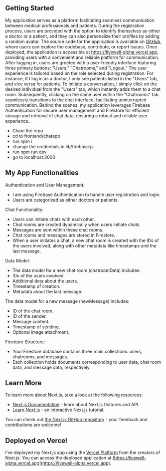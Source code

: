 ## Getting Started

My application serves as a platform facilitating seamless communication between medical professionals and patients. During the registration process, users are provided with the option to identify themselves as either a doctor or a patient, and they can also personalize their profiles by adding a random avatar. The source code for the application is available on [GitHub](https://github.com/suyashjhawer2k/livewell), where users can explore the codebase, contribute, or report issues. Once deployed, the application is accessible at https://livewell-alpha.vercel.app, providing users with a convenient and reliable platform for communication. After logging in, users are greeted with a user-friendly interface featuring three primary buttons: "Users," "Chatrooms," and "Logout." The user experience is tailored based on the role selected during registration. For instance, if I log in as a doctor, I only see patients listed in the "Users" tab, and vice versa for patients. To initiate a conversation, I simply click on the desired individual from the "Users" tab, which instantly adds them to a chat room. Subsequently, clicking on the same user within the "Chatrooms" tab seamlessly transitions to the chat interface, facilitating uninterrupted communication. Behind the scenes, my application leverages Firebase Authentication for secure user management and Firestore for efficient storage and retrieval of chat data, ensuring a robust and reliable user experience..

- Clone the repo 
- cd to frontend/chatapp
- run npm i 
- change the credentials in lib/firebase.js 
- run npm run dev 
- go to localhost:3000

## My App Functionalities

Authentication and User Management:
- I am using Firebase Authentication to handle user registration and login.
- Users are categorized as either doctors or patients.

Chat Functionality:
- Users can initiate chats with each other.
- Chat rooms are created dynamically when users initiate chats.
- Messages are sent within these chat rooms.
- Chat rooms and messages are stored in Firestore.
- When a user initiates a chat, a new chat room is created with the IDs of the users involved, along with other metadata like timestamps and the last message.

Data Model:
- The data model for a new chat room (chatroomData) includes:
- IDs of the users involved.
- Additional data about the users.
- Timestamp of creation.
- Metadata about the last message.

The data model for a new message (newMessage) includes:
- ID of the chat room.
- ID of the sender.
- Message content.
- Timestamp of sending.
- Optional image attachment.

Firestore Structure:
- Your Firestore database contains three main collections: users, chatrooms, and messages.
- Each collection holds documents corresponding to user data, chat room data, and message data, respectively.

## Learn More

To learn more about Next.js, take a look at the following resources:

- [Next.js Documentation](https://nextjs.org/docs) - learn about Next.js features and API.
- [Learn Next.js](https://nextjs.org/learn) - an interactive Next.js tutorial.

You can check out [the Next.js GitHub repository](https://github.com/vercel/next.js/) - your feedback and contributions are welcome!

## Deployed on Vercel

I've deployed my Next.js app using the [Vercel Platform](https://vercel.com/new?utm_medium=default-template&filter=next.js&utm_source=create-next-app&utm_campaign=create-next-app-readme) from the creators of Next.js. You can access the deployed application at [https://livewell-alpha.vercel.app](https://livewell-alpha.vercel.app).


